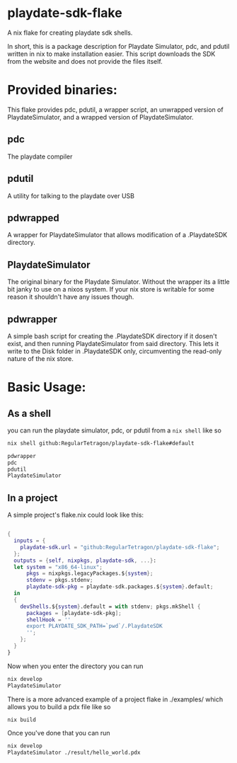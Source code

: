 # playdate-sdk-flake
A nix flake for creating playdate sdk shells.

In short, this is a package description for Playdate Simulator, pdc, and pdutil written in nix to make installation easier. This script downloads the SDK from the website and does not provide the files itself.

# Provided binaries:
This flake provides pdc, pdutil, a wrapper script, an unwrapped version of PlaydateSimulator, and a wrapped version of PlaydateSimulator.

## pdc

The playdate compiler

## pdutil

A utility for talking to the playdate over USB

## pdwrapped

A wrapper for PlaydateSimulator that allows modification of a .PlaydateSDK directory.

## PlaydateSimulator

The original binary for the Playdate Simulator. Without the wrapper its a little bit janky to use on a nixos system. If your nix store is writable for some reason it shouldn't have any issues though.

## pdwrapper

A simple bash script for creating the .PlaydateSDK directory if it dosen't exist, and then running PlaydateSimulator from said directory. This lets it write to the Disk folder in .PlaydateSDK only, circumventing the read-only nature of the nix store.

# Basic Usage:

## As a shell
you can run the playdate simulator, pdc, or pdutil from a `nix shell` like so

```bash
nix shell github:RegularTetragon/playdate-sdk-flake#default

pdwrapper
pdc
pdutil
PlaydateSimulator
```

## In a project

A simple project's flake.nix could look like this:
```nix

{
  inputs = {
    playdate-sdk.url = "github:RegularTetragon/playdate-sdk-flake";
  };
  outputs = {self, nixpkgs, playdate-sdk, ...}: 
  let system = "x86_64-linux";
      pkgs = nixpkgs.legacyPackages.${system};
      stdenv = pkgs.stdenv;
      playdate-sdk-pkg = playdate-sdk.packages.${system}.default;
  in
  {
    devShells.${system}.default = with stdenv; pkgs.mkShell {
      packages = [playdate-sdk-pkg];
      shellHook = ''
      export PLAYDATE_SDK_PATH=`pwd`/.PlaydateSDK
      '';
    };
  }
}
```
Now when you enter the directory you can run
```bash
nix develop
PlaydateSimulator
```

There is a more advanced example of a project flake in ./examples/ which allows you to build a pdx file like so
```bash
nix build
```

Once you've done that you can run
```bash
nix develop
PlaydateSimulator ./result/hello_world.pdx
```
